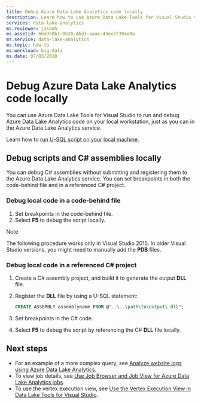 ```yaml
---
title: Debug Azure Data Lake Analytics code locally
description: Learn how to use Azure Data Lake Tools for Visual Studio to debug U-SQL jobs on your local workstation.
services: data-lake-analytics
ms.reviewer: jasonh
ms.assetid: 66dd58b1-0b28-46d1-aaae-43ee2739ae0a
ms.service: data-lake-analytics
ms.topic: how-to
ms.workload: big-data
ms.date: 07/03/2018
---
```

# Debug Azure Data Lake Analytics code locally

You can use Azure Data Lake Tools for Visual Studio to run and debug Azure Data Lake Analytics code on your local workstation, just as you can in the Azure Data Lake Analytics service.

Learn how to [run U-SQL script on your local machine](data-lake-analytics-data-lake-tools-local-run.md).

## Debug scripts and C# assemblies locally

You can debug C# assemblies without submitting and registering them to the Azure Data Lake Analytics service. You can set breakpoints in both the code-behind file and in a referenced C# project.

### Debug local code in a code-behind file

1. Set breakpoints in the code-behind file.
2. Select **F5** to debug the script locally.

> [!NOTE]
   > The following procedure works only in Visual Studio 2015. In older Visual Studio versions, you might need to manually add the **PDB** files.  
   >
   >

### Debug local code in a referenced C# project

1. Create a C# assembly project, and build it to generate the output **DLL** file.
2. Register the **DLL** file by using a U-SQL statement:

   ```sql
   CREATE ASSEMBLY assemblyname FROM @"..\..\path\to\output\.dll";
   ```
   
3. Set breakpoints in the C# code.
4. Select **F5** to debug the script by referencing the C# **DLL** file locally.


## Next steps

- For an example of a more complex query, see [Analyze website logs using Azure Data Lake Analytics](data-lake-analytics-analyze-weblogs.md).
- To view job details, see [Use Job Browser and Job View for Azure Data Lake Analytics jobs](data-lake-analytics-data-lake-tools-view-jobs.md).
- To use the vertex execution view, see [Use the Vertex Execution View in Data Lake Tools for Visual Studio](data-lake-analytics-data-lake-tools-use-vertex-execution-view.md).
